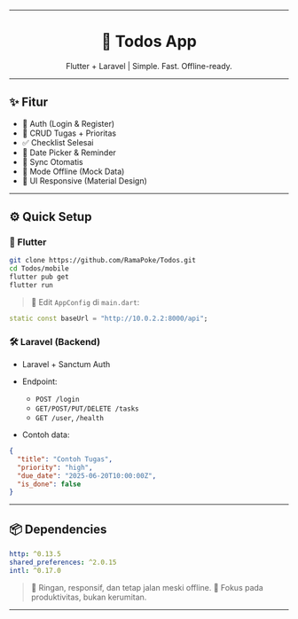 
---

<h1 align="center">📝 Todos App</h1>
<p align="center">Flutter + Laravel | Simple. Fast. Offline-ready.</p>

---

## ✨ Fitur

* 🔐 Auth (Login & Register)
* 📝 CRUD Tugas + Prioritas
* ✅ Checklist Selesai
* 📅 Date Picker & Reminder
* 📡 Sync Otomatis
* 📴 Mode Offline (Mock Data)
* 🌈 UI Responsive (Material Design)

---

## ⚙️ Quick Setup

### 🚀 Flutter

```bash
git clone https://github.com/RamaPoke/Todos.git
cd Todos/mobile
flutter pub get
flutter run
```

> 📌 Edit `AppConfig` di `main.dart`:

```dart
static const baseUrl = "http://10.0.2.2:8000/api";
```

### 🛠️ Laravel (Backend)

* Laravel + Sanctum Auth
* Endpoint:

  * `POST /login`
  * `GET/POST/PUT/DELETE /tasks`
  * `GET /user`, `/health`
* Contoh data:

```json
{
  "title": "Contoh Tugas",
  "priority": "high",
  "due_date": "2025-06-20T10:00:00Z",
  "is_done": false
}
```

---

## 📦 Dependencies

```yaml
http: ^0.13.5
shared_preferences: ^2.0.15
intl: ^0.17.0
```


> 📲 Ringan, responsif, dan tetap jalan meski offline.
> 🎯 Fokus pada produktivitas, bukan kerumitan.

---
